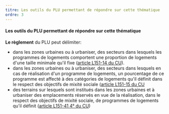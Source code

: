 ```yaml
---
titre: Les outils du PLU permettant de répondre sur cette thématique
ordre: 3
---
```


#### Les outils du PLU permettant de répondre sur cette thématique

**Le règlement** du PLU peut délimiter:

- dans les zones urbaines ou à urbaniser, des secteurs dans lesquels les programmes de logements
comportent une proportion de logements d'une taille minimale qu'il fixe ([article L151-14 du CU](https://www.legifrance.gouv.fr/codes/article_lc/LEGIARTI000031211187/)).
- dans les zones urbaines ou à urbaniser, des secteurs dans lesquels en cas de réalisation d'un
programme de logements, un pourcentage de ce programme est affecté à des catégories de
logements qu'il définit dans le respect des objectifs de mixité sociale ([article L151-15 du CU](https://www.legifrance.gouv.fr/codes/article_lc/LEGIARTI000031211189)
- des terrains sur lesquels sont institués dans les zones urbaines et à urbaniser des emplacements
réservés en vue de la réalisation, dans le respect des objectifs de mixité sociale, de programmes
de logements qu'il définit ([article L151-41 4° du CU](https://www.legifrance.gouv.fr/codes/article_lc/LEGIARTI000043978366))
